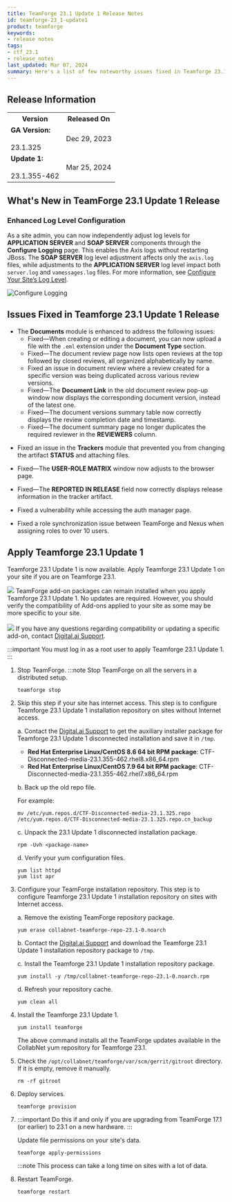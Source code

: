 ```yaml
---
title: TeamForge 23.1 Update 1 Release Notes
id: teamforge-23_1-update1
product: teamforge
keywords: 
- release notes
tags: 
- ctf_23.1
- release_notes
last_updated: Mar 07, 2024
summary: Here's a list of few noteworthy issues fixed in Teamforge 23.1 Update 1 and the instructions to apply TeamForge 23.1 Update 1.
---
```


## Release Information

<table>
  <tr>
    <th>Version</th>
    <th>Released On</th>
  </tr>
  <tr>
    <td><b>GA Version:</b> <br></br>23.1.325</td>
    <td>Dec 29, 2023</td>
  </tr>
  <tr>
    <td><b>Update 1:</b> <br></br> 23.1.355-462</td>
    <td>Mar 25, 2024</td>
  </tr>
</table>

## What's New in TeamForge 23.1 Update 1 Release

<!-- See, https://forge.collab.net/sf/go/artf431989 -->
### Enhanced Log Level Configuration

As a site admin, you can now independently adjust log levels for **APPLICATION SERVER** and **SOAP SERVER** components through the **Configure Logging** page. This enables the Axis logs without restarting JBoss. The **SOAP SERVER** log level adjustment affects only the `axis.log` files, while adjustments to the **APPLICATION SERVER** log level impact both `server.log` and `vamessages.log` files. For more information, see [Configure Your Site’s Log Level](../logfiles#configure-your-sites-log-level).

![Configure Logging](/docs/assets/images/231-u1-soap-server.png)

## Issues Fixed in Teamforge 23.1 Update 1 Release
* The **Documents** module is enhanced to address the following issues:
   <!-- See, https://forge.collab.net/sf/go/artf424235 -->
   * Fixed—When creating or editing a document, you can now upload a file with the `.eml` extension under the **Document Type** section.
   <!-- See, https://forge.collab.net/sf/go/artf431822 -->
   * Fixed—The document review page now lists open reviews at the top followed by closed reviews, all organized alphabetically by name.
   <!-- See, https://forge.collab.net/sf/go/artf431878 -->
   * Fixed an issue in document review where a review created for a specific version was being duplicated across various review versions.
   <!-- See, https://forge.collab.net/sf/go/artf431820 -->
   * Fixed—The **Document Link** in the old document review pop-up window now displays the corresponding document version, instead of the latest one.
   <!-- See, https://forge.collab.net/sf/go/artf431829 -->
   * Fixed—The document versions summary table now correctly displays the review completion date and timestamp.
   <!-- See, https://forge.collab.net/sf/go/artf431821 -->
   * Fixed—The document summary page no longer duplicates the required reviewer in the **REVIEWERS** column.
<!-- See, https://forge.collab.net/sf/go/artf424288 -->
* Fixed an issue in the **Trackers** module that prevented you from changing the artifact **STATUS** and attaching files.
<!-- See, https://forge.collab.net/sf/go/artf431900 -->
* Fixed—The **USER-ROLE MATRIX** window now adjusts to the browser page.
<!-- See, https://forge.collab.net/sf/go/artf432095 -->
* Fixed—The **REPORTED IN RELEASE** field now correctly displays release information in the tracker artifact.
<!-- See, https://forge.collab.net/sf/go/artf432091 -->
* Fixed a vulnerability while accessing the auth manager page.
<!-- See, https://forge.collab.net/sf/go/artf432181 -->
* Fixed a role synchronization issue between TeamForge and Nexus when assigning roles to over 10 users.

## Apply Teamforge 23.1 Update 1

Teamforge 23.1 Update 1 is now available. Apply Teamforge 23.1 Update 1 on your site if you are on Teamforge 23.1.

![](/docs/assets/images/status-success-small.png) TeamForge add-on packages can remain installed when you apply Teamforge 23.1 Update 1. No updates are required. However, you should verify the compatibility of Add-ons applied to your site as some may be more specific to your site.<br></br>
![](/docs/assets/images/status-success-small.png) If you have any questions regarding compatibility or updating a specific add-on, contact [Digital.ai Support](https://support.digital.ai/).

:::important
You must log in as a root user to apply Teamforge 23.1 Update 1.
:::

1. Stop TeamForge.
   :::note
   Stop TeamForge on all the servers in a distributed setup.
   ```linux
   teamforge stop
   ````
2. Skip this step if your site has internet access. This step is to configure Teamforge 23.1 Update 1 installation repository on sites without Internet access.

   a. Contact the [Digital.ai Support](https://support.digital.ai/) to get the auxiliary installer package for Teamforge 23.1 Update 1 disconnected installation and save it in `/tmp`.
      * **Red Hat Enterprise Linux/CentOS 8.6 64 bit RPM package**: CTF-Disconnected-media-23.1.355-462.rhel8.x86_64.rpm
      * **Red Hat Enterprise Linux/CentOS 7.9 64 bit RPM package**: CTF-Disconnected-media-23.1.355-462.rhel7.x86_64.rpm

   b. Back up the old repo file.

      For example:

      ```linux
      mv /etc/yum.repos.d/CTF-Disconnected-media-23.1.325.repo /etc/yum.repos.d/CTF-Disconnected-media-23.1.325.repo.cn_backup
      ````

   c. Unpack the 23.1 Update 1 disconnected installation package.

      ```linux
      rpm -Uvh <package-name>
      ````

   d. Verify your yum configuration files.

      ```linux
      yum list httpd
      yum list apr
      ````

3. Configure your TeamForge installation repository. This step is to configure Teamforge 23.1 Update 1 installation repository on sites with Internet access.

   a. Remove the existing TeamForge repository package.

      ```linux
      yum erase collabnet-teamforge-repo-23.1-0.noarch
      ````

   b. Contact the [Digital.ai Support](https://support.digital.ai/) and download the Teamforge 23.1 Update 1 installation repository package to `/tmp`.

   c. Install the Teamforge 23.1 Update 1 installation repository package.

      ```linux
      yum install -y /tmp/collabnet-teamforge-repo-23.1-0.noarch.rpm
      ````

   d. Refresh your repository cache.

      ```linux
      yum clean all
      ````

4. Install the Teamforge 23.1 Update 1.

   ```linux
   yum install teamforge
   ````

   The above command installs all the TeamForge updates available in the CollabNet yum repository for Teamforge 23.1.

5. Check the `/opt/collabnet/teamforge/var/scm/gerrit/gitroot` directory. If it is empty, remove it manually.

   ```linux
   rm -rf gitroot
   ````

6. Deploy services.

   ```linux
   teamforge provision
   ````

7. :::important
   Do this if and only if you are upgrading from TeamForge 17.1 (or earlier) to 23.1 on a new hardware.
   :::

   Update file permissions on your site's data.

   ```linux 
   teamforge apply-permissions
   ````

   :::note
   This process can take a long time on sites with a lot of data.

8. Restart TeamForge.

   ```linux
   teamforge restart
   ````
